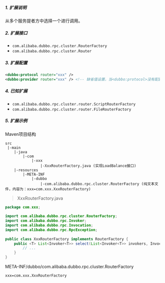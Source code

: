 ##### 1. 扩展说明

从多个服务提者方中选择一个进行调用。

##### 2. 扩展接口

* `com.alibaba.dubbo.rpc.cluster.RouterFactory`
* `com.alibaba.dubbo.rpc.cluster.Router`

##### 3. 扩展配置

```xml
<dubbo:protocol router="xxx" />
<dubbo:provider router="xxx" /> <!-- 缺省值设置，当<dubbo:protocol>没有配置loadbalance时，使用此配置 -->
```

##### 4. 已知扩展

* `com.alibaba.dubbo.rpc.cluster.router.ScriptRouterFactory`
* `com.alibaba.dubbo.rpc.cluster.router.FileRouterFactory`

##### 5. 扩展示例

Maven项目结构

```
src
 |-main
    |-java
        |-com
            |-xxx
                |-XxxRouterFactory.java (实现LoadBalance接口)
    |-resources
        |-META-INF
            |-dubbo
                |-com.alibaba.dubbo.rpc.cluster.RouterFactory (纯文本文件，内容为：xxx=com.xxx.XxxRouterFactory)

```

> XxxRouterFactory.java

```java
package com.xxx;
 
import com.alibaba.dubbo.rpc.cluster.RouterFactory;
import com.alibaba.dubbo.rpc.Invoker;
import com.alibaba.dubbo.rpc.Invocation;
import com.alibaba.dubbo.rpc.RpcException;
 
public class XxxRouterFactory implements RouterFactory {
    public <T> List<Invoker<T>> select(List<Invoker<T>> invokers, Invocation invocation) throws RpcException {
        // ...
    }
}
```

META-INF/dubbo/com.alibaba.dubbo.rpc.cluster.RouterFactory

```
xxx=com.xxx.XxxRouterFactory
```
